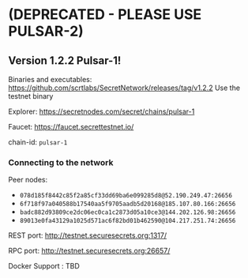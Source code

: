 # (DEPRECATED - PLEASE USE PULSAR-2)

## Version 1.2.2 Pulsar-1!

Binaries and executables: https://github.com/scrtlabs/SecretNetwork/releases/tag/v1.2.2
Use the testnet binary

Explorer: https://secretnodes.com/secret/chains/pulsar-1

Faucet: https://faucet.secrettestnet.io/

chain-id: `pulsar-1`

### Connecting to the network
Peer nodes:
- `078d185f8442c85f2a85cf33dd69ba6e099285d8@52.190.249.47:26656`
- `6f718f97a040588b17540aa5f9705aadb5d20168@185.107.80.166:26656`
- `badc882d93809ce2dc06ec0ca1c2873d05a10ce3@144.202.126.98:26656`
- `89013e0fa43129a1025d571ac6f82bd01b462590@104.217.251.74:26656`

REST port: http://testnet.securesecrets.org:1317/

RPC port: http://testnet.securesecrets.org:26657/

Docker Support : TBD
